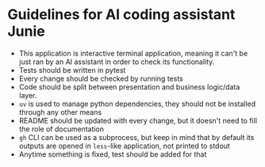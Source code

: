 # Guidelines for AI coding assistant Junie

* This application is interactive terminal application, meaning it can't be just ran by an AI assistant in order to check its functionality.
* Tests should be written in pytest
* Every change should be checked by running tests
* Code should be split between presentation and business logic/data layer.
* `uv` is used to manage python dependencies, they should not be installed through any other means
* README should be updated with every change, but it doesn't need to fill the role of documentation
* `gh` CLI can be used as a subprocess, but keep in mind that by default its outputs are opened in `less`-like application, not printed to stdout
* Anytime something is fixed, test should be added for that
